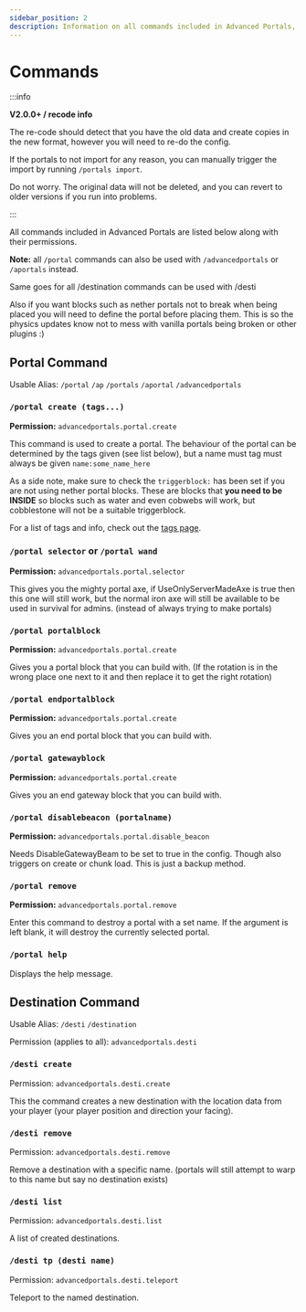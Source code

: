```yaml
---
sidebar_position: 2
description: Information on all commands included in Advanced Portals, including usage and permissions.
---
```


# Commands

:::info

**V2.0.0+ / recode info**

The re-code should detect that you have the old data and create copies in the new format, however you will need to re-do the config.

If the portals to not import for any reason, you can manually trigger the import by running `/portals import`.

Do not worry. The original data will not be deleted, and you can revert to older versions if you run into problems.

:::

All commands included in Advanced Portals are listed below along with their permissions.

**Note:** all `/portal` commands can also be used with `/advancedportals` or `/aportals` instead.

Same goes for all /destination commands can be used with /desti

Also if you want blocks such as nether portals not to break when being placed you will need to define the portal before placing them. This is so the physics updates know not to mess with vanilla portals being broken or other plugins :)


## Portal Command
Usable Alias: `/portal` `/ap` `/portals` `/aportal` `/advancedportals`

### `/portal create (tags...)`

**Permission:** `advancedportals.portal.create`

This command is used to create a portal. The behaviour of the portal can be determined by the tags given (see list below), but a name must tag must always be given `name:some_name_here`


As a side note, make sure to check the `triggerblock:` has been set if you are not using nether portal blocks. These are blocks that **you need to be INSIDE** so blocks such as water and even cobwebs will work, but cobblestone will not be a suitable triggerblock.

For a list of tags and info, check out the [tags page](./portal-tags.md).

### `/portal selector` or `/portal wand`

**Permission:** `advancedportals.portal.selector`

This gives you the mighty portal axe, if UseOnlyServerMadeAxe is true then this one will still work, but the normal iron axe will still be available to be used in survival for admins. (instead of always trying to make portals)

### `/portal portalblock`

**Permission:** `advancedportals.portal.create`

Gives you a portal block that you can build with. (If the rotation is in the wrong place one next to it and then replace it to get the right rotation)

### `/portal endportalblock`

**Permission:** `advancedportals.portal.create`

Gives you an end portal block that you can build with.

### `/portal gatewayblock`

**Permission:** `advancedportals.portal.create`

Gives you an end gateway block that you can build with.

### `/portal disablebeacon (portalname)`

**Permission:** `advancedportals.portal.disable_beacon`

Needs DisableGatewayBeam to be set to true in the config. Though also triggers on create or chunk load. This is just a backup method.

[//]: # (Currently not implemented)
[//]: # (### `/portal select`)

[//]: # (**Permission:** `advancedportals.createportal`)

[//]: # ()
[//]: # (After the command is entered, punch inside a portal region, and it will select that portal.)

[//]: # ()
[//]: # (### `/portal unselect`)

[//]: # ()
[//]: # (**Permission:** `advancedportals.createportal`)

[//]: # ()
[//]: # (Use to remove the current portal selection. &#40;as it can mess with certain commands&#41;)

### `/portal remove`

**Permission:** `advancedportals.portal.remove`

Enter this command to destroy a portal with a set name. If the argument is left blank, it will destroy the currently selected portal.

### `/portal help`

Displays the help message.

## Destination Command

Usable Alias: `/desti` `/destination`

Permission (applies to all): `advancedportals.desti`

### `/desti create`
Permission: `advancedportals.desti.create`

This the command creates a new destination with the location data from your player (your player position and direction your facing).

### `/desti remove`
Permission: `advancedportals.desti.remove`

Remove a destination with a specific name. (portals will still attempt to warp to this name but say no destination exists)

### `/desti list`
Permission: `advancedportals.desti.list`

A list of created destinations.

### `/desti tp (desti name)`
Permission: `advancedportals.desti.teleport`

Teleport to the named destination.
